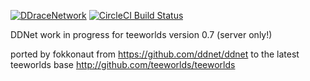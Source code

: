 [![DDraceNetwork](https://ddnet.tw/ddnet-small.png)](https://ddnet.tw) [![CircleCI Build Status](https://circleci.com/gh/ddnet/ddnet/tree/master.png)](https://circleci.com/gh/ddnet/ddnet7)

DDNet work in progress for teeworlds version 0.7 (server only!)

ported by fokkonaut from https://github.com/ddnet/ddnet to the latest teeworlds base http://github.com/teeworlds/teeworlds
